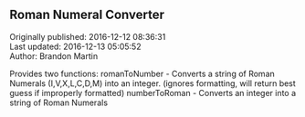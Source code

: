 ## Roman Numeral Converter  
Originally published: 2016-12-12 08:36:31  
Last updated: 2016-12-13 05:05:52  
Author: Brandon Martin  
  
Provides two functions:
romanToNumber - Converts a string of Roman Numerals (I,V,X,L,C,D,M) into an integer. (ignores formatting, will return best guess if improperly formatted)
numberToRoman - Converts an integer into a string of Roman Numerals

